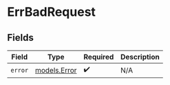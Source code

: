 # ErrBadRequest


## Fields

| Field                              | Type                               | Required                           | Description                        |
| ---------------------------------- | ---------------------------------- | ---------------------------------- | ---------------------------------- |
| `error`                            | [models.Error](../models/error.md) | :heavy_check_mark:                 | N/A                                |